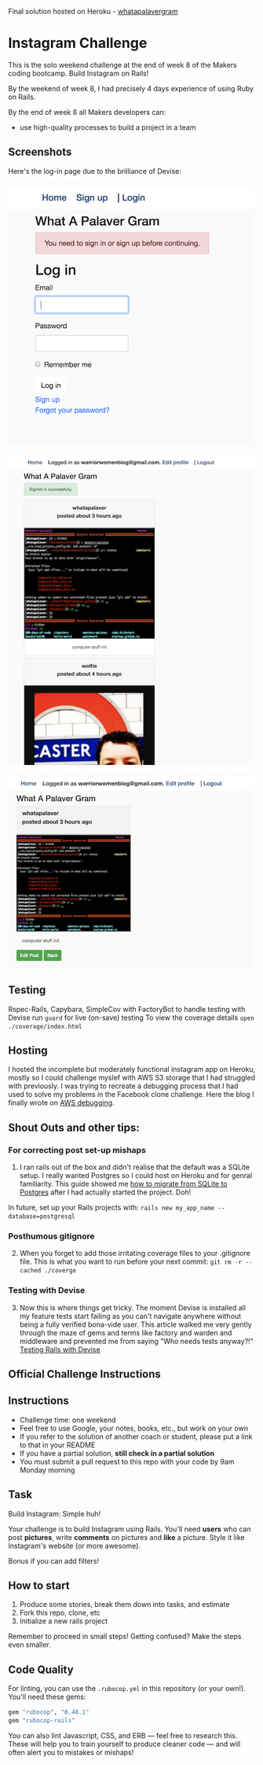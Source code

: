 Final solution hosted on Heroku - [whatapalavergram](https://whatapalavergram.herokuapp.com/)

Instagram Challenge
===================
This is the solo weekend challenge at the end of week 8 of the Makers coding bootcamp. 
Build Instagram on Rails!

By the weekend of week 8, I had precisely 4 days experience of using Ruby on Rails.

By the end of week 8 all Makers developers can:
- use high-quality processes to build a project in a team

Screenshots
-----
Here's the log-in page due to the brilliance of Devise:  

![Log In](./files/images/log_in.png)

![Newsfeed](./files/images/index.png)

![Edit Post](./files/images/edit_post.png)

Testing
----
Rspec-Rails, Capybara, SimpleCov with FactoryBot to handle testing with Devise
run `guard` for live (on-save) testing
To view the coverage details `open ./coverage/index.html`

Hosting
----
I hosted the incomplete but moderately functional instagram app on Heroku, mostly so I could challenge myslef with AWS S3 storage that I had struggled with previously. I was trying to recreate a debugging process that I had used to solve my problems in the Facebook clone challenge. Here the blog I finally wrote on [AWS debugging](https://medium.com/team-rof/setting-up-a-rails-app-to-run-production-in-heroku-saving-images-uploaded-via-carrierwave-into-aws-c1cc28b0d6a6).

Shout Outs and other tips:
------
### For correcting post set-up mishaps
1. I ran rails out of the box and didn't realise that the default was a SQLite setup. I really wanted Postgres so I could host on Heroku and for genral familiarity. This guide showed me [how to migrate from SQLite to Postgres](https://www.daveferrara1.com/ruby-in-rails-switch-from-sqlite3-to-postgres/) after I had actually started the project. Doh!

In future, set up your Rails projects with: `rails new my_app_name --database=postgresql`

### Posthumous gitignore
2. When you forget to add those irritating coverage files to your .gitignore file. This is what you want to run before your next commit: `git rm -r --cached ./coverge`

### Testing with Devise
3. Now this is where things get tricky. The moment Devise is installed all my feature tests start failing as you can't navigate anywhere without being a fully verified bona-vide user. This article walked me very gently through the maze of gems and terms like factory and warden and middleware and prevented me from saying "Who needs tests anyway?!"
[Testing Rails with Devise](http://willschenk.com/setting-up-testing/)

Official Challenge Instructions
------

## Instructions

* Challenge time: one weekend
* Feel free to use Google, your notes, books, etc., but work on your own
* If you refer to the solution of another coach or student, please put a link to that in your README
* If you have a partial solution, **still check in a partial solution**
* You must submit a pull request to this repo with your code by 9am Monday morning

## Task

Build Instagram: Simple huh!

Your challenge is to build Instagram using Rails. You'll need **users** who can post **pictures**, write **comments** on pictures and **like** a picture. Style it like Instagram's website (or more awesome).

Bonus if you can add filters!

## How to start

1. Produce some stories, break them down into tasks, and estimate
2. Fork this repo, clone, etc
3. Initialize a new rails project

Remember to proceed in small steps! Getting confused? Make the steps even smaller.

## Code Quality

For linting, you can use the `.rubocop.yml` in this repository (or your own!).
You'll need these gems:

```ruby
gem "rubocop", "0.48.1"
gem "rubocop-rails"
```

You can also lint Javascript, CSS, and ERB — feel free to research this. These
will help you to train yourself to produce cleaner code — and will often alert
you to mistakes or mishaps!
